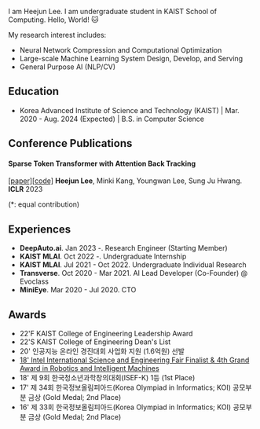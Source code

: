 I am Heejun Lee. I am undergraduate student in KAIST School of Computing. Hello, World! 🐱

My research interest includes:
- Neural Network Compression and Computational Optimization
- Large-scale Machine Learning System Design, Develop, and Serving
- General Purpose AI (NLP/CV)

## Education
- Korea Advanced Institute of Science and Technology (KAIST) | Mar. 2020 - Aug. 2024 (Expected) | B.S. in Computer Science

## Conference Publications
#### **Sparse Token Transformer with Attention Back Tracking**
[[paper]](https://openreview.net/pdf?id=VV0hSE8AxCw)[[code]](https://github.com/gmlwns2000/sttabt) **Heejun Lee**, Minki Kang, Youngwan Lee, Sung Ju Hwang. **ICLR** 2023

(\*: equal contribution)

## Experiences
- **DeepAuto.ai**. Jan 2023 -. Research Engineer (Starting Member)
- **KAIST MLAI**. Oct 2022 -. Undergraduate Internship
- **KAIST MLAI**. Jul 2021 - Oct 2022. Undergraduate Individual Research
- **Transverse**. Oct 2020 - Mar 2021. AI Lead Developer (Co-Founder) @ Evoclass
- **MiniEye**. Mar 2020 - Jul 2020. CTO

## Awards

- 22'F KAIST College of Engineering Leadership Award
- 22'S KAIST College of Engineering Dean's List
- 20' 인공지능 온라인 경진대회 사업화 지원 (1.6억원) 선발
- [18' Intel International Science and Engineering Fair Finalist & 4th Grand Award in Robotics and Intelligent Machines](https://www.korea.kr/news/pressReleaseView.do?newsId=156270627)
- 18' 제 9회 한국청소년과학창의대회(ISEF-K) 1등 (1st Place)
- 17' 제 34회 한국정보올림피아드(Korea Olympiad in Informatics; KOI) 공모부분 금상 (Gold Medal; 2nd Place)
- 16' 제 33회 한국정보올림피아드(Korea Olympiad in Informatics; KOI) 공모부분 금상 (Gold Medal; 2nd Place)
